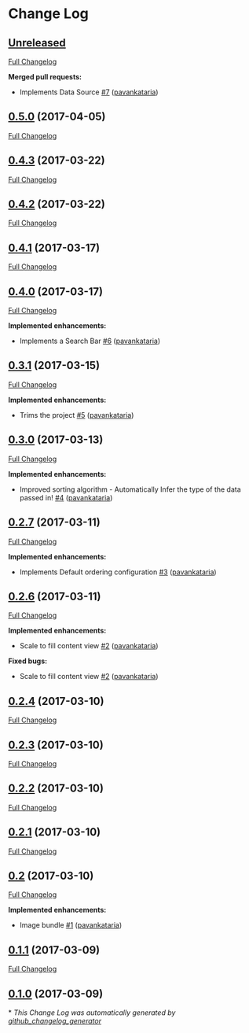 # Change Log

## [Unreleased](https://github.com/pavankataria/SwiftDataTables/tree/HEAD)

[Full Changelog](https://github.com/pavankataria/SwiftDataTables/compare/0.5.0...HEAD)

**Merged pull requests:**

- Implements Data Source [\#7](https://github.com/pavankataria/SwiftDataTables/pull/7) ([pavankataria](https://github.com/pavankataria))

## [0.5.0](https://github.com/pavankataria/SwiftDataTables/tree/0.5.0) (2017-04-05)
[Full Changelog](https://github.com/pavankataria/SwiftDataTables/compare/0.4.3...0.5.0)

## [0.4.3](https://github.com/pavankataria/SwiftDataTables/tree/0.4.3) (2017-03-22)
[Full Changelog](https://github.com/pavankataria/SwiftDataTables/compare/0.4.2...0.4.3)

## [0.4.2](https://github.com/pavankataria/SwiftDataTables/tree/0.4.2) (2017-03-22)
[Full Changelog](https://github.com/pavankataria/SwiftDataTables/compare/0.4.1...0.4.2)

## [0.4.1](https://github.com/pavankataria/SwiftDataTables/tree/0.4.1) (2017-03-17)
[Full Changelog](https://github.com/pavankataria/SwiftDataTables/compare/0.4.0...0.4.1)

## [0.4.0](https://github.com/pavankataria/SwiftDataTables/tree/0.4.0) (2017-03-17)
[Full Changelog](https://github.com/pavankataria/SwiftDataTables/compare/0.3.1...0.4.0)

**Implemented enhancements:**

- Implements a Search Bar [\#6](https://github.com/pavankataria/SwiftDataTables/pull/6) ([pavankataria](https://github.com/pavankataria))

## [0.3.1](https://github.com/pavankataria/SwiftDataTables/tree/0.3.1) (2017-03-15)
[Full Changelog](https://github.com/pavankataria/SwiftDataTables/compare/0.3.0...0.3.1)

**Implemented enhancements:**

- Trims the project [\#5](https://github.com/pavankataria/SwiftDataTables/pull/5) ([pavankataria](https://github.com/pavankataria))

## [0.3.0](https://github.com/pavankataria/SwiftDataTables/tree/0.3.0) (2017-03-13)
[Full Changelog](https://github.com/pavankataria/SwiftDataTables/compare/0.2.7...0.3.0)

**Implemented enhancements:**

- Improved sorting algorithm - Automatically Infer the type of the data passed in! [\#4](https://github.com/pavankataria/SwiftDataTables/pull/4) ([pavankataria](https://github.com/pavankataria))

## [0.2.7](https://github.com/pavankataria/SwiftDataTables/tree/0.2.7) (2017-03-11)
[Full Changelog](https://github.com/pavankataria/SwiftDataTables/compare/0.2.6...0.2.7)

**Implemented enhancements:**

- Implements Default ordering configuration [\#3](https://github.com/pavankataria/SwiftDataTables/pull/3) ([pavankataria](https://github.com/pavankataria))

## [0.2.6](https://github.com/pavankataria/SwiftDataTables/tree/0.2.6) (2017-03-11)
[Full Changelog](https://github.com/pavankataria/SwiftDataTables/compare/0.2.4...0.2.6)

**Implemented enhancements:**

- Scale to fill content view [\#2](https://github.com/pavankataria/SwiftDataTables/pull/2) ([pavankataria](https://github.com/pavankataria))

**Fixed bugs:**

- Scale to fill content view [\#2](https://github.com/pavankataria/SwiftDataTables/pull/2) ([pavankataria](https://github.com/pavankataria))

## [0.2.4](https://github.com/pavankataria/SwiftDataTables/tree/0.2.4) (2017-03-10)
[Full Changelog](https://github.com/pavankataria/SwiftDataTables/compare/0.2.3...0.2.4)

## [0.2.3](https://github.com/pavankataria/SwiftDataTables/tree/0.2.3) (2017-03-10)
[Full Changelog](https://github.com/pavankataria/SwiftDataTables/compare/0.2.2...0.2.3)

## [0.2.2](https://github.com/pavankataria/SwiftDataTables/tree/0.2.2) (2017-03-10)
[Full Changelog](https://github.com/pavankataria/SwiftDataTables/compare/0.2.1...0.2.2)

## [0.2.1](https://github.com/pavankataria/SwiftDataTables/tree/0.2.1) (2017-03-10)
[Full Changelog](https://github.com/pavankataria/SwiftDataTables/compare/0.2...0.2.1)

## [0.2](https://github.com/pavankataria/SwiftDataTables/tree/0.2) (2017-03-10)
[Full Changelog](https://github.com/pavankataria/SwiftDataTables/compare/0.1.1...0.2)

**Implemented enhancements:**

- Image bundle [\#1](https://github.com/pavankataria/SwiftDataTables/pull/1) ([pavankataria](https://github.com/pavankataria))

## [0.1.1](https://github.com/pavankataria/SwiftDataTables/tree/0.1.1) (2017-03-09)
[Full Changelog](https://github.com/pavankataria/SwiftDataTables/compare/0.1.0...0.1.1)

## [0.1.0](https://github.com/pavankataria/SwiftDataTables/tree/0.1.0) (2017-03-09)


\* *This Change Log was automatically generated by [github_changelog_generator](https://github.com/skywinder/Github-Changelog-Generator)*
